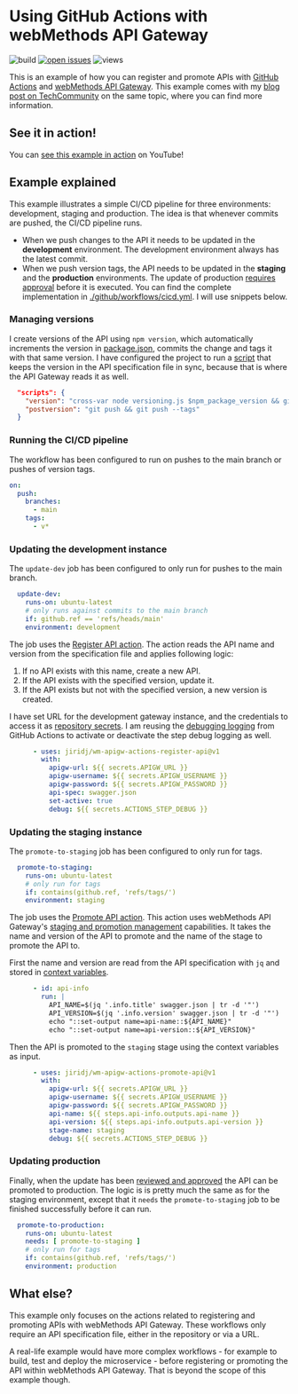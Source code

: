 # Using GitHub Actions with webMethods API Gateway

![build](https://img.shields.io/github/workflow/status/jiridj/wmtc-blog-apim-github-actions/cicd)
[![open issues](https://img.shields.io/github/issues-raw/jiridj/wmtc-blog-apim-github-actions)](https://github.com/jiridj/wmtc-blog-apim-github-actions/issues)
![views](https://hits.seeyoufarm.com/api/count/incr/badge.svg?url=https%3A%2F%2Fgithub.com%2Fjiridj%2Fwmtc-blog-apim-github-actions&count_bg=%2379C83D&title_bg=%23555555&icon=&icon_color=%23E7E7E7&title=views&edge_flat=false)

This is an example of how you can register and promote APIs with [GitHub Actions](https://github.com/features/actions) and [webMethods API Gateway](https://www.softwareag.com/en_corporate/platform/integration-apis/api-management.html). This example comes with my [blog post on TechCommunity](https://tech.forums.softwareag.com/t/using-github-actions-with-webmethods-api-gateway) on the same topic, where you can find more information. 

## See it in action!

You can [see this example in action](https://youtu.be/Llht1ieNFsw) on YouTube!

## Example explained

This example illustrates a simple CI/CD pipeline for three environments: development, staging and production. The idea is that whenever commits are pushed, the CI/CD pipeline runs. 
- When we push changes to the API it needs to be updated in the **development** environment. The development environment always has the latest commit. 
- When we push version tags, the API needs to be updated in the **staging** and the **production** environments. The update of production [requires approval](https://docs.github.com/en/actions/managing-workflow-runs/reviewing-deployments) before it is executed. You can find the complete implementation in [./github/workflows/cicd.yml](https://github.com/jiridj/wmtc-blog-apim-github-actions/blob/main/.github/workflows/cicd.yml). I will use snippets below. 

### Managing versions

I create versions of the API using `npm version`, which automatically increments the version in [package.json](https://github.com/jiridj/wmtc-blog-apim-github-actions/blob/main/package.json), commits the change and tags it with that same version. I have configured the project to run a [script](https://github.com/jiridj/wmtc-blog-apim-github-actions/blob/main/versioning.js) that keeps the version in the API specification file in sync, because that is where the API Gateway reads it as well.

```json
  "scripts": {
    "version": "cross-var node versioning.js $npm_package_version && git add .",
    "postversion": "git push && git push --tags"
  }
```

### Running the CI/CD pipeline

The workflow has been configured to run on pushes to the main branch or pushes of version tags. 

```yaml
on:
  push:
    branches:
      - main
    tags:
      - v*
```

### Updating the development instance

The `update-dev` job has been configured to only run for pushes to the main branch. 

```yaml
  update-dev:
    runs-on: ubuntu-latest
    # only runs against commits to the main branch
    if: github.ref == 'refs/heads/main'
    environment: development
```

The job uses the [Register API action](https://github.com/jiridj/wm-apigw-actions-register-api). The action reads the API name and version from the specification file and applies following logic:
1. If no API exists with this name, create a new API.
2. If the API exists with the specified version, update it. 
3. If the API exists but not with the specified version, a new version is created.

I have set URL for the development gateway instance, and the credentials to access it as [repository secrets](https://docs.github.com/en/actions/security-guides/encrypted-secrets). I am reusing the [debugging logging](https://docs.github.com/en/actions/monitoring-and-troubleshooting-workflows/enabling-debug-logging) from GitHub Actions to activate or deactivate the step debug logging as well.  

```yaml
      - uses: jiridj/wm-apigw-actions-register-api@v1
        with: 
          apigw-url: ${{ secrets.APIGW_URL }}
          apigw-username: ${{ secrets.APIGW_USERNAME }}
          apigw-password: ${{ secrets.APIGW_PASSWORD }}
          api-spec: swagger.json
          set-active: true
          debug: ${{ secrets.ACTIONS_STEP_DEBUG }}
```

### Updating the staging instance

The `promote-to-staging` job has been configured to only run for tags. 

```yaml
  promote-to-staging:
    runs-on: ubuntu-latest
    # only run for tags
    if: contains(github.ref, 'refs/tags/')
    environment: staging
```

The job uses the [Promote API action](https://github.com/jiridj/wm-apigw-actions-promote-api). This action uses webMethods API Gateway's [staging and promotion management](https://documentation.softwareag.com/webmethods/compendiums/v10-11/C_API_Management/index.html#page/api-mgmt-comp%2F_soagov_apimgmt_compendium_diba2.1.1045.html%23) capabilities. It takes the name and version of the API to promote and the name of the stage to promote the API to. 

First the name and version are read from the API specification with `jq` and stored in [context variables](https://docs.github.com/en/actions/learn-github-actions/contexts). 

```yaml
      - id: api-info
        run: |
          API_NAME=$(jq '.info.title' swagger.json | tr -d '"')
          API_VERSION=$(jq '.info.version' swagger.json | tr -d '"')
          echo "::set-output name=api-name::${API_NAME}"
          echo "::set-output name=api-version::${API_VERSION}"
```

Then the API is promoted to the `staging` stage using the context variables as input. 

```yaml
      - uses: jiridj/wm-apigw-actions-promote-api@v1
        with: 
          apigw-url: ${{ secrets.APIGW_URL }}
          apigw-username: ${{ secrets.APIGW_USERNAME }}
          apigw-password: ${{ secrets.APIGW_PASSWORD }}
          api-name: ${{ steps.api-info.outputs.api-name }}
          api-version: ${{ steps.api-info.outputs.api-version }}
          stage-name: staging
          debug: ${{ secrets.ACTIONS_STEP_DEBUG }}
```

### Updating production 

Finally, when the update has been [reviewed and approved](https://docs.github.com/en/actions/managing-workflow-runs/reviewing-deployments) the API can be promoted to production. The logic is is pretty much the same as for the staging environment, except that it `needs` the `promote-to-staging` job to be finished successfully before it can run. 

```yaml
  promote-to-production:
    runs-on: ubuntu-latest
    needs: [ promote-to-staging ]
    # only run for tags
    if: contains(github.ref, 'refs/tags/')
    environment: production
```

## What else?

This example only focuses on the actions related to registering and promoting APIs with webMethods API Gateway. These workflows only require an API specification file, either in the repository or via a URL. 

A real-life example would have more complex workflows - for example to build, test and deploy the microservice - before registering or promoting the API within webMethods API Gateway. That is beyond the scope of this example though. 
